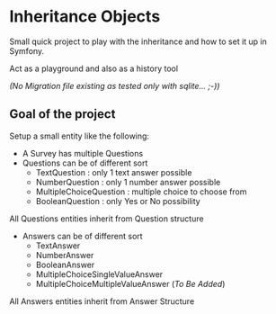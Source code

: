 # Inheritance Objects

Small quick project to play with the inheritance and how to set it up in Symfony.

Act as a playground and also as a history tool

_(No Migration file existing as tested only with sqlite... ;-))_

## Goal of the project

Setup a small entity like the following:

* A Survey has multiple Questions
* Questions can be of different sort
  * TextQuestion : only 1 text answer possible
  * NumberQuestion : only 1 number answer possible
  * MultipleChoiceQuestion : multiple choice to choose from
  * BooleanQuestion : only Yes or No possibility

All Questions entities inherit from Question structure  

* Answers can be of different sort
  * TextAnswer
  * NumberAnswer
  * BooleanAnswer
  * MultipleChoiceSingleValueAnswer
  * MultipleChoiceMultipleValueAnswer (_To Be Added_)

All Answers entities inherit from Answer Structure